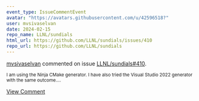```yaml
---
event_type: IssueCommentEvent
avatar: "https://avatars.githubusercontent.com/u/42596518?"
user: mvsivaselvan
date: 2024-02-15
repo_name: LLNL/sundials
html_url: https://github.com/LLNL/sundials/issues/410
repo_url: https://github.com/LLNL/sundials
---
```


<a href='https://github.com/mvsivaselvan' target='_blank'>mvsivaselvan</a> commented on issue <a href='https://github.com/LLNL/sundials/issues/410' target='_blank'>LLNL/sundials#410</a>.

<small>I am using the Ninja CMake generator. I have also tried the Visual Studio 2022 generator with the same outcome....</small>

<a href='https://github.com/LLNL/sundials/issues/410' target='_blank'>View Comment</a>